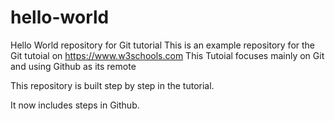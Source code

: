 # hello-world
Hello World repository for Git tutorial
This is an example repository for the Git tutoial on https://www.w3schools.com
This Tutoial focuses mainly on Git and using Github as its remote

This repository is built step by step in the tutorial.

It now includes steps in Github.
